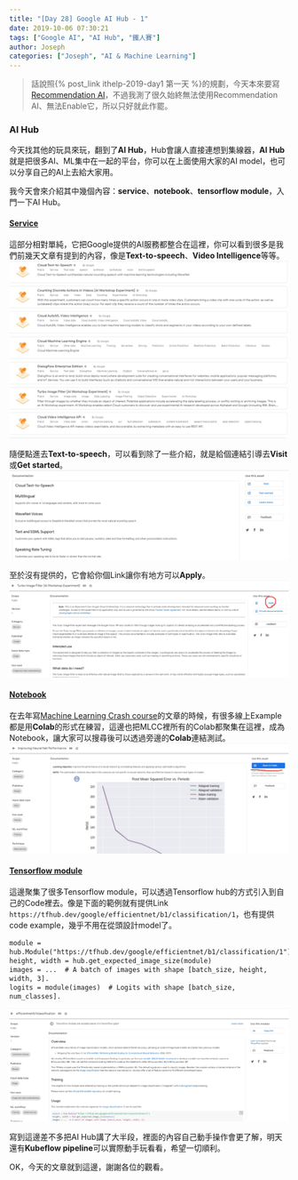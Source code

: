 ```yaml
---
title: "[Day 28] Google AI Hub - 1"
date: 2019-10-06 07:30:21
tags: ["Google AI", "AI Hub", "鐵人賽"]
author: Joseph
categories: ["Joseph", "AI & Machine Learning"]
---
```

> 話說照{% post_link ithelp-2019-day1 第一天 %}的規劃，今天本來要寫[Recommendation AI](https://cloud.google.com/recommendations)，不過我測了很久始終無法使用Recommendation AI、無法Enable它，所以只好就此作罷。

### AI Hub
今天找其他的玩具來玩，翻到了**AI Hub**，Hub會讓人直接連想到集線器，**AI Hub**就是把很多AI、ML集中在一起的平台，你可以在上面使用大家的AI model，也可以分享自己的AI上去給大家用。

我今天會來介紹其中幾個內容：**service**、**notebook**、**tensorflow module**，入門一下AI Hub。
<!-- more -->

#### [Service](https://aihub.cloud.google.com/u/0/s?category=service)
這部分相對單純，它把Google提供的AI服務都整合在這裡，你可以看到很多是我們前幾天文章有提到的內容，像是**Text-to-speech**、**Video Intelligence**等等。
![service](service.jpg)

隨便點進去**Text-to-speech**，可以看到除了一些介紹，就是給個連結引導去**Visit**或**Get started**。
![service-try](service-try.jpg)

至於沒有提供的，它會給你個Link讓你有地方可以**Apply**。
![service-apply](service-apply.jpg)

#### [Notebook](https://aihub.cloud.google.com/u/1/s?category=notebook)
在去年寫[Machine Learning Crash course](https://ithelp.ithome.com.tw/users/20103835/ironman/1806)的文章的時候，有很多線上Example都是用**Colab**的形式在練習，這邊也把MLCC裡所有的Colab都聚集在這裡，成為Notebook，讓大家可以搜尋後可以透過旁邊的**Colab**連結測試。
![notebook](notebook.jpg)

#### [Tensorflow module](https://aihub.cloud.google.com/u/1/s?category=tensorflow-module)
這邊聚集了很多Tensorflow module，可以透過Tensorflow hub的方式引入到自己的Code裡去。像是下面的範例就有提供Link `https://tfhub.dev/google/efficientnet/b1/classification/1`，也有提供code example，幾乎不用在從頭設計model了。
```golang
module = hub.Module("https://tfhub.dev/google/efficientnet/b1/classification/1")
height, width = hub.get_expected_image_size(module)
images = ...  # A batch of images with shape [batch_size, height, width, 3].
logits = module(images)  # Logits with shape [batch_size, num_classes].
```
![tensorflow module](tensorflow-module.jpg)

寫到這邊差不多把AI Hub講了大半段，裡面的內容自己動手操作會更了解，明天還有**Kubeflow pipeline**可以實際動手玩看看，希望一切順利。

OK，今天的文章就到這邊，謝謝各位的觀看。

